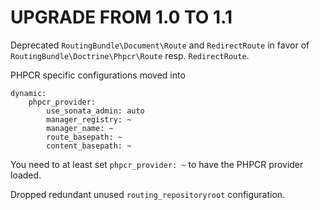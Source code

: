 UPGRADE FROM 1.0 TO 1.1
=======================

Deprecated `RoutingBundle\Document\Route` and `RedirectRoute` in favor of
`RoutingBundle\Doctrine\Phpcr\Route` resp. `RedirectRoute`.

PHPCR specific configurations moved into

    dynamic:
        phpcr_provider:
            use_sonata_admin: auto
            manager_registry: ~
            manager_name: ~
            route_basepath: ~
            content_basepath: ~

You need to at least set `phpcr_provider: ~` to have the PHPCR provider loaded.

Dropped redundant unused `routing_repositoryroot` configuration.